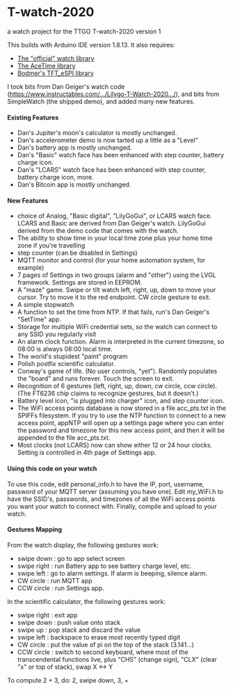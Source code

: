 # T-watch-2020
a watch project for the TTGO T-watch-2020 version 1

This builds with Arduino IDE version 1.8.13.  It also requires:
<UL>
  <LI><A HREF="https://github.com/Xinyuan-LilyGO/TTGO_TWatch_Library" TARGET=_blank>The "official" watch library</A>
  </LI>
  <LI><A HREF="https://github.com/bxparks/AceTime" TARGET=_blank>The AceTime library</A>
  </LI>
  <LI><A HREF="https://github.com/Bodmer/TFT_eSPI" TARGET=_blank>Bodmer's TFT_eSPI library</A>
  </LI>
</UL>      

I took bits from Dan Geiger's watch code (https://www.instructables.com/.../Lilygo-T-Watch-2020.../),
and bits from SimpleWatch (the shipped demo), and added many new features.
<H4>Existing Features</H4>
<UL>
  <LI>Dan's Jupiter's moon's calculator is mostly unchanged.
  </LI>
  <LI>Dan's accelerometer demo is now tarted up a little as a "Level"
  </LI>
  <LI>Dan's battery app is mostly unchanged.
  </LI>
  <LI>Dan's "Basic" watch face has been enhanced with step counter, battery charge icon.
  </LI>
  <LI>Dan's "LCARS" watch face has been enhanced with step counter, battery charge icon, more.
  </LI>
  <LI>Dan's Bitcoin app is mostly unchanged.
  </LI>
</UL>
<H4>New Features</H4>
<ul>
  <LI> choice of Analog, "Basic digital", "LilyGoGui", or LCARS watch face.  LCARS and Basic are derived from Dan Geiger's watch.  LilyGoGui derived from the demo code that comes with the watch.
  </LI>
  <LI> The ability to show time in your local time zone plus your home time zone if you're travelling
  </LI>
  <LI> step counter (can be disabled in Settings)
  </LI>
  <LI> MQTT monitor and control (for your home automation system, for example)
  </LI>
  <LI> 7 pages of Settings in two groups (alarm and "other") using the LVGL framework.  Settings are stored in EEPROM.
  </LI>
  <LI> A "maze" game.  Swipe or tilt watch left, right, up, down to move your cursor.  Try to move it to the red endpoint.  CW circle gesture to exit.
  </LI>
  <LI> A simple stopwatch
  </LI>
  <LI> A function to set the time from NTP.  If that fails, run's Dan Geiger's "SetTime" app.
  </LI>
  <LI> Storage for multiple WiFi credential sets, so the watch can connect to any SSID you regularly visit
  </LI>
  <LI> An alarm clock function.  Alarm is interpreted in the current timezone, so 08:00 is always 08:00 local time.
  </LI>
  <LI> The world's stupidest "paint" program
  </LI>
  <LI> Polish postfix scientific calculator.
  </LI>
  <LI> Conway's game of life.  (No user controls, "yet").  Randomly populates the "board" and runs forever.  Touch the screen to exit.
  </LI>
  <LI> Recognition of 6 gestures (left, right, up, down, cw circle, ccw circle). (The FT6236 chip claims to recognize gestures, but it doesn't.)
  </LI>
  <LI> Battery level icon, "is plugged into charger" icon, and step counter icon.
  </LI>
  <LI> The WiFi access points database is now stored in a file acc_pts.txt in the SPIFFs filesystem.  If you try to use the NTP function to connect to a new access point, appNTP will open up a settings page where you can enter the password and timezone for this new access point, and then it will be appended to the file acc_pts.txt.
  </LI>
  <LI> Most clocks (not LCARS) now can show either 12 or 24 hour clocks.  Setting is controlled in 4th page of Settings app.
  </LI>
</UL>

<H4>Using this code on your watch</H4>

To use this code, edit personal_info.h to have the IP, port, username, password of your MQTT server
(assuming you have one).  Edit my_WiFi.h to have the SSID's, passwords, and timezones of all the
WiFi access points you want your watch to connect with.  Finally, compile and upload to your watch.

<H4>Gestures Mapping</H4>

From the watch display, the following gestures work:
<UL>
  <LI> swipe down  : go to app select screen
  </LI>
  <LI> swipe right : run Battery app to see battery charge level, etc.
  </LI>
  <LI> swipe left  : go to alarm settings.  If alarm is beeping, silence alarm.
  </LI>
  <LI> CW circle   : run MQTT app
  </LI>
  <LI> CCW circle  : run Settings app.
  </LI>
</UL>
In the scientific calculator, the following gestures work:
<UL>
  <LI> swipe right : exit app
  </LI>
  <LI> swipe down  : push value onto stack
  </LI>
  <LI> swipe up    : pop stack and discard the value
  </LI>
  <LI> swipe left  : backspace to erase most recently typed digit
  </LI>
  <LI> CW circle   : put the value of pi on the top of the stack (3.141...)
  </LI>
  <LI> CCW circle  : switch to second keyboard, where most of the transcendental functions live, plus "CHS" (change sign), "CLX" (clear "x" or top of stack), swap X <-> Y
  </LI>
</UL>
To compute 2 + 3, do: 2, swipe down, 3, +

